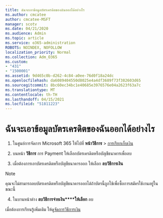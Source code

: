 ```yaml
---
title: ฉันจะเอาข้อมูลบัตรเครดิตของฉันออกได้อย่างไร
ms.author: cmcatee
author: cmcatee-MSFT
manager: scotv
ms.date: 04/21/2020
ms.audience: Admin
ms.topic: article
ms.service: o365-administration
ROBOTS: NOINDEX, NOFOLLOW
localization_priority: Normal
ms.collection: Adm_O365
ms.custom:
- "431"
- "1500001"
ms.assetid: 9d465c0b-d262-4c84-a0ee-76d0f18a24dc
ms.openlocfilehash: da6089404550d8025e4a4df3689f73f382603d65
ms.sourcegitcommit: 8bc60ec34bc1e40685e3976576e04a2623f63a7c
ms.translationtype: MT
ms.contentlocale: th-TH
ms.lasthandoff: 04/15/2021
ms.locfileid: "51811223"
---
```

# <a name="how-do-i-remove-my-credit-card-information"></a>ฉันจะเอาข้อมูลบัตรเครดิตของฉันออกได้อย่างไร

1. ในศูนย์การจัดการ Microsoft 365 ให้ไปที่ **หน้าวิธีการ** \> [การเรียกเก็บเงิน](https://go.microsoft.com/fwlink/p/?linkid=2018806)

2. บนหน้า **วิธีการ** การ Payment ให้เลือกบัตรเครดิตหรือบัญชีธนาคารเพื่อลบ

3. เมื่อต้องการเอาบัตรเครดิตหรือบัญชีธนาคารออก ให้เลือก **ลบวิธีการเงิน**

> [!NOTE]
> คุณจะไม่สามารถลบบัตรเครดิตหรือบัญชีธนาคารออกได้ถ้าบัตรนี้ถูกใช้เพื่อซื้อการสมัครใช้งานอยู่ในขณะนี้

4. ในบานหน้าต่าง **ลบวิธีการจ่ายเงิน****ให้เลือก** ลบ

เมื่อต้องการเรียนรู้เพิ่มเติม ให้ดู[จัดการวิธีการเงิน](https://docs.microsoft.com/microsoft-365/commerce/billing-and-payments/manage-payment-methods)
